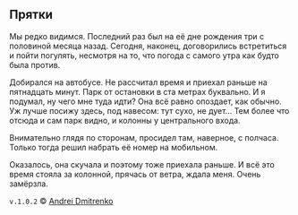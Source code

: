 ## Прятки

Мы редко видимся. Последний раз был на её дне рождения три с половиной месяца назад. Сегодня, наконец, договорились встретиться и пойти погулять, несмотря на то, что погода с самого утра как будто была против.

Добирался на автобусе. Не рассчитал время и приехал раньше на пятнадцать минут. Парк от остановки в ста метрах буквально. И я подумал, ну чего мне туда идти? Она всё равно опоздает, как обычно. Уж лучше посижу здесь, под навесом: тут сухо, не дует... Тем более что отсюда и сам парк видно, и колонны у центрального входа.

Внимательно глядя по сторонам, просидел там, наверное, с полчаса. Только тогда решил набрать её номер на мобильном.

Оказалось, она скучала и поэтому тоже приехала раньше. И всё это время стояла за колонной, прячась от ветра, ждала меня. Очень замёрзла.

`v.1.0.2` &copy; [Andrei Dmitrenko](https://admitrenko.github.io/blog/)
